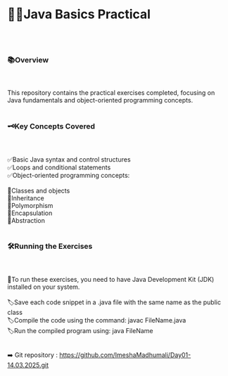 # 🚀🚀Java Basics Practical
<br><br>
### 📚Overview
<br><br>
This repository contains the practical exercises completed, focusing on Java fundamentals and object-oriented programming concepts.
<br><br>
### 🗝️Key Concepts Covered
<br><br>
✅Basic Java syntax and control structures<br>
✅Loops and conditional statements<br>
✅Object-oriented programming concepts:<br><br>
    🔶Classes and objects<br>
    🔶Inheritance<br>
    🔶Polymorphism<br>
    🔶Encapsulation<br>
    🔶Abstraction<br>
<br>
### 🛠️Running the Exercises
<br><br>
📍To run these exercises, you need to have Java Development Kit (JDK) installed on your system.<br><br>
🏷️Save each code snippet in a .java file with the same name as the public class<br>
🏷️Compile the code using the command: javac FileName.java<br>
🏷️Run the compiled program using: java FileName<br>
<br>

➡️ Git repository : https://github.com/ImeshaMadhumali/Day01-14.03.2025.git
